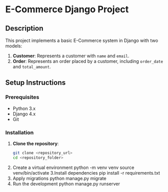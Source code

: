 # E-Commerce Django Project

## Description
This project implements a basic E-Commerce system in Django with two models:
1. **Customer**: Represents a customer with `name` and `email`.
2. **Order**: Represents an order placed by a customer, including `order_date` and `total_amount`.

## Setup Instructions

### Prerequisites
- Python 3.x
- Django 4.x
- Git

### Installation

1. **Clone the repository**:
   ```bash
   git clone <repository_url>
   cd <repository_folder>
2. Create a virtual environment
   python -m venv venv
   source venv/bin/activate
3.Install dependencies
  pip install -r requirements.txt
4. Apply migrations
   python manage.py migrate
5. Run the development
   python manage.py runserver   
